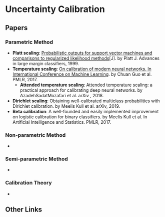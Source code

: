 # Uncertainty Calibration
## Papers
### Parametric Method
- **Platt scaling**: [Probabilistic outputs for support vector machines and comparisons to regularized likelihood methods](https://home.cs.colorado.edu/~mozer/Teaching/syllabi/6622/papers/Platt1999.pdf)[J]. by Platt J.  Advances in large margin classifiers, 1999.
- **Temperature scaling**: [On calibration of modern neural networks. In International Conference on Machine Learning](http://proceedings.mlr.press/v70/guo17a.html). by Chuan Guo et al. PMLR, 2017. 
  - **Attended temperature scaling**: Attended temperature scaling: a practical approach for calibrating deep neural networks. by AzadehSadatMozafari et al. arXiv , 2018.
- **Dirichlet scaling**: Obtaining well-calibrated multiclass probabilities with Dirichlet calibration. by Meelis Kull et al. arXiv, 2019.
- **Beta calibration**: A well-founded and easily implemented improvement on logistic calibration for binary classifiers. by Meelis Kull et al. In Artificial Intelligence and Statistics. PMLR, 2017.


### Non-parametric Method
- 

### Semi-parametric Method
- 

### Calibration Theory
- 

## Other Links

